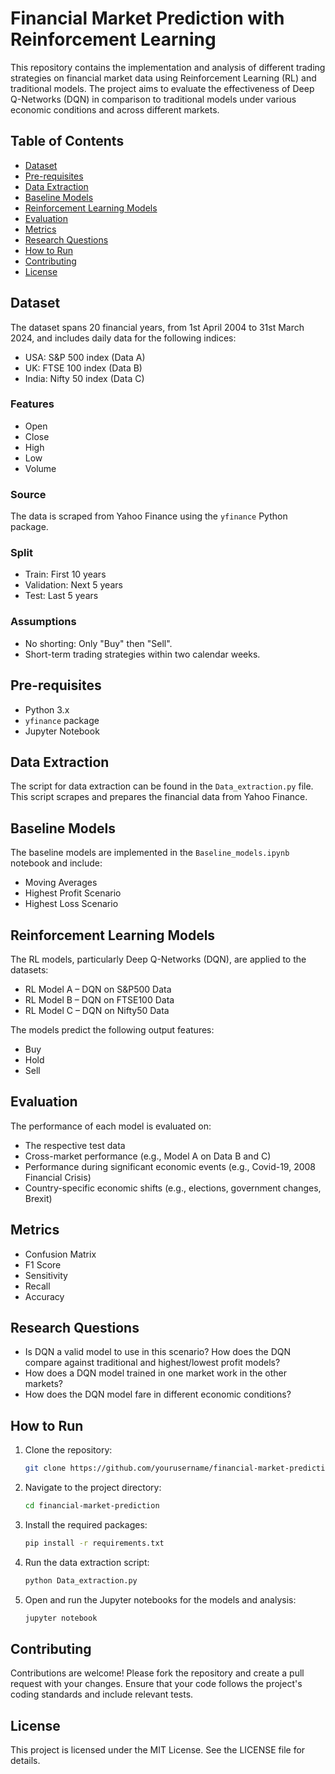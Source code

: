 # Financial Market Prediction with Reinforcement Learning

This repository contains the implementation and analysis of different trading strategies on financial market data using Reinforcement Learning (RL) and traditional models. The project aims to evaluate the effectiveness of Deep Q-Networks (DQN) in comparison to traditional models under various economic conditions and across different markets.

## Table of Contents

- [Dataset](#dataset)
- [Pre-requisites](#pre-requisites)
- [Data Extraction](#data-extraction)
- [Baseline Models](#baseline-models)
- [Reinforcement Learning Models](#reinforcement-learning-models)
- [Evaluation](#evaluation)
- [Metrics](#metrics)
- [Research Questions](#research-questions)
- [How to Run](#how-to-run)
- [Contributing](#contributing)
- [License](#license)

## Dataset

The dataset spans 20 financial years, from 1st April 2004 to 31st March 2024, and includes daily data for the following indices:
- USA: S&P 500 index (Data A)
- UK: FTSE 100 index (Data B)
- India: Nifty 50 index (Data C)

### Features
- Open
- Close
- High
- Low
- Volume

### Source
The data is scraped from Yahoo Finance using the `yfinance` Python package.

### Split
- Train: First 10 years
- Validation: Next 5 years
- Test: Last 5 years

### Assumptions
- No shorting: Only "Buy" then "Sell".
- Short-term trading strategies within two calendar weeks.

## Pre-requisites

- Python 3.x
- `yfinance` package
- Jupyter Notebook

## Data Extraction

The script for data extraction can be found in the `Data_extraction.py` file. This script scrapes and prepares the financial data from Yahoo Finance.

## Baseline Models

The baseline models are implemented in the `Baseline_models.ipynb` notebook and include:
- Moving Averages
- Highest Profit Scenario
- Highest Loss Scenario

## Reinforcement Learning Models

The RL models, particularly Deep Q-Networks (DQN), are applied to the datasets:
- RL Model A – DQN on S&P500 Data
- RL Model B – DQN on FTSE100 Data
- RL Model C – DQN on Nifty50 Data

The models predict the following output features:
- Buy
- Hold
- Sell

## Evaluation

The performance of each model is evaluated on:
- The respective test data
- Cross-market performance (e.g., Model A on Data B and C)
- Performance during significant economic events (e.g., Covid-19, 2008 Financial Crisis)
- Country-specific economic shifts (e.g., elections, government changes, Brexit)

## Metrics

- Confusion Matrix
- F1 Score
- Sensitivity
- Recall
- Accuracy

## Research Questions

- Is DQN a valid model to use in this scenario? How does the DQN compare against traditional and highest/lowest profit models?
- How does a DQN model trained in one market work in the other markets?
- How does the DQN model fare in different economic conditions?

## How to Run

1. Clone the repository:
   ```bash
   git clone https://github.com/yourusername/financial-market-prediction.git
   ```
2. Navigate to the project directory:
   ```bash
   cd financial-market-prediction
   ```
3. Install the required packages:
   ```bash
   pip install -r requirements.txt
   ```
4. Run the data extraction script:
   ```bash
   python Data_extraction.py
   ```
5. Open and run the Jupyter notebooks for the models and analysis:
   ```bash
   jupyter notebook
   ```

## Contributing

Contributions are welcome! Please fork the repository and create a pull request with your changes. Ensure that your code follows the project's coding standards and include relevant tests.

## License

This project is licensed under the MIT License. See the LICENSE file for details.
